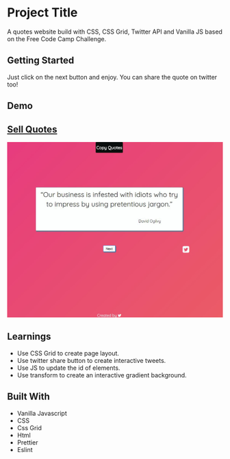 # Project Title

A quotes website build with CSS, CSS Grid, Twitter API and Vanilla JS based on the Free Code Camp Challenge.

## Getting Started

Just click on the next button and enjoy. You can share the quote on twitter too!

## Demo

## [Sell Quotes](https://danielgarciaguillen.github.io/sell-quotes/)
![Sell Quotes](/images/sellquotes.JPG?raw=true "Sell Quotes")


## Learnings

* Use CSS Grid to create page layout.
* Use twitter share button to create interactive tweets.
* Use JS to update the id of elements.
* Use transform to create an interactive gradient background.

## Built With

* Vanilla Javascript
* CSS
* Css Grid
* Html
* Prettier
* Eslint
